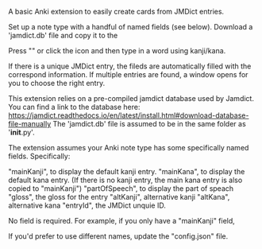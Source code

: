 A basic Anki extension to easily create cards from JMDict entries.

Set up a note type with a handful of named fields (see below).
Download a 'jamdict.db' file and copy it to the 

Press "" or click the icon and then type in a word using kanji/kana.

If there is a unique JMDict entry, the fileds are automatically filled with the correspond information.
If multiple entries are found, a window opens for you to choose the right entry.


This extension relies on a pre-compiled jamdict database used by Jamdict.
You can find a link to the database here: https://jamdict.readthedocs.io/en/latest/install.html#download-database-file-manually
The 'jamdict.db' file is assumed to be in the same folder as '__init__.py'.

The extension assumes your Anki note type has some specifically named fields.
Specifically:

"mainKanji", to display the default kanji entry.
"mainKana", to display the default kana entry. (If there is no kanji entry, the main kana entry is also copied to "mainKanji")
"partOfSpeech", to display the part of speach
"gloss", the gloss for the entry
"altKanji", alternative kanji
"altKana", alternative kana
"entryId", the JMDict unquie ID.

No field is required.
For example, if you only have a "mainKanji" field, 

If you'd prefer to use different names, update the "config.json" file.

